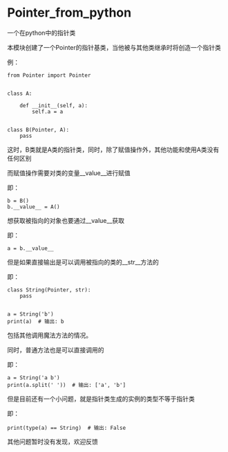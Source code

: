 # Pointer_from_python
一个在python中的指针类

本模块创建了一个Pointer的指针基类，当他被与其他类继承时将创造一个指针类

例：
```
from Pointer import Pointer


class A:
    
    def __init__(self, a):
        self.a = a


class B(Pointer, A):
    pass

```
这时，B类就是A类的指针类，同时，除了赋值操作外，其他功能和使用A类没有任何区别

而赋值操作需要对类的变量__value__进行赋值

即：
```
b = B()
b.__value__ = A()
```
想获取被指向的对象也要通过__value__获取

即：
```
a = b.__value__
```

但是如果直接输出是可以调用被指向的类的__str__方法的

即：
```
class String(Pointer, str):
    pass


a = String('b')
print(a)  # 输出: b
```
包括其他调用魔法方法的情况。

同时，普通方法也是可以直接调用的

即：
```
a = String('a b')
print(a.split(' '))  # 输出: ['a', 'b']
```
但是目前还有一个小问题，就是指针类生成的实例的类型不等于指针类

即：
```
print(type(a) == String)  # 输出: False
```
其他问题暂时没有发现，欢迎反馈

